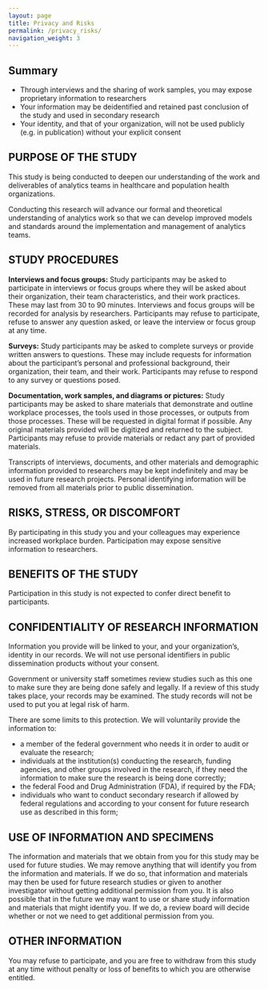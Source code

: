```yaml
---
layout: page
title: Privacy and Risks
permalink: /privacy_risks/
navigation_weight: 3
---
```


## Summary

- Through interviews and the sharing of work samples, you may expose proprietary information to researchers
- Your information may be deidentified and retained past conclusion of the study and used in secondary research
- Your identity, and that of your organization, will not be used publicly (e.g. in publication) without your explicit consent

## PURPOSE OF THE STUDY

This study is being conducted to deepen our understanding of the work and deliverables of analytics teams in healthcare and population health organizations. 

Conducting this research will advance our formal and theoretical understanding of analytics work so that we can develop improved models and standards around the implementation and management of analytics teams.

## STUDY PROCEDURES

**Interviews and focus groups:** Study participants may be asked to participate in interviews or focus groups where they will be asked about their organization, their team characteristics, and their work practices. These may last from 30 to 90 minutes. Interviews and focus groups will be recorded for analysis by researchers. Participants may refuse to participate, refuse to answer any question asked, or leave the interview or focus group at any time. 

**Surveys:** Study participants may be asked to complete surveys or provide written answers to questions. These may include requests for information about the participant’s personal and professional background, their organization, their team, and their work. Participants may refuse to respond to any survey or questions posed.

**Documentation, work samples, and diagrams or pictures:** Study participants may be asked to share materials that demonstrate and outline workplace processes, the tools used in those processes, or outputs from those processes. These will be requested in digital format if possible. Any original materials provided will be digitized and returned to the subject. Participants may refuse to provide materials or redact any part of provided materials.

Transcripts of interviews, documents, and other materials and demographic information provided to researchers may be kept indefinitely and may be used in future research projects. Personal identifying information will be removed from all materials prior to public dissemination.

## RISKS, STRESS, OR DISCOMFORT

By participating in this study you and your colleagues may experience increased workplace burden. Participation may expose sensitive information to researchers. 

## BENEFITS OF THE STUDY

Participation in this study is not expected to confer direct benefit to participants.

## CONFIDENTIALITY OF RESEARCH INFORMATION

Information you provide will be linked to your, and your organization’s, identity in our records. We will not use personal identifiers in public dissemination products without your consent. 

Government or university staff sometimes review studies such as this one to make sure they are being done safely and legally.  If a review of this study takes place, your records may be examined. The study records will not be used to put you at legal risk of harm.

There are some limits to this protection. We will voluntarily provide the information to:
- a member of the federal government who needs it in order to audit or evaluate the research;
- individuals at the institution(s) conducting the research, funding agencies, and other groups involved in the research, if they need the information to make sure the research is being done correctly;
- the federal Food and Drug Administration (FDA), if required by the FDA;
- individuals who want to conduct secondary research if allowed by federal regulations and according to your consent for future research use as described in this form;

## USE OF INFORMATION AND SPECIMENS

The information and materials that we obtain from you for this study may be used for future studies. We may remove anything that will identify you from the information and materials. If we do so, that information and materials may then be used for future research studies or given to another investigator without getting additional permission from you. It is also possible that in the future we may want to use or share study information and materials that might identify you. If we do, a review board will decide whether or not we need to get additional permission from you. 

## OTHER INFORMATION

You may refuse to participate, and you are free to withdraw from this study at any time without penalty or loss of benefits to which you are otherwise entitled.
